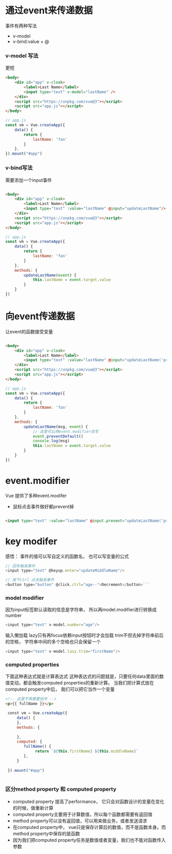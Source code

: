# 通过event来传递数据
事件有两种写法
* v-model
* v-bind:value + @

### v-model 写法
更短
```html
<body>
	<div id="app" v-cloak>
		<label>Last Name</label>
		<input type="text" v-model="lastName" />
	</div>
	<script src="https://unpkg.com/vue@3"></script>
	<script src="app.js"></script>
</body>


```

```javascript
// app.js
const vm = Vue.createApp({
	data() {
		return {
			lastName: 'fan'
		}
	},
}).mount("#app")

```


### v-bind写法
需要添加一个input事件
```html

<body>
	<div id="app" v-cloak>
		<label>Last Name</label>
		<input type="text" :value="lastName" @input="updateLastName"/>
	</div>
	<script src="https://unpkg.com/vue@3"></script>
	<script src="app.js"></script>
</body>

```

```javascript
// app.js
const vm = Vue.createApp({
	data() {
		return {
			lastName: 'fan'
		}
	},
	methods: {
		updateLastName(event) {
			this.lastName = event.target.value
		}
	}
})

```

# 向event传递数据

让event的函数接受变量

```html

<body>
	<div id="app" v-cloak>
		<label>Last Name</label>
		<input type="text" :value="lastName" @input="updateLastName('private messag', $event)"/>
	</div>
	<script src="https://unpkg.com/vue@3"></script>
	<script src="app.js"></script>
</body>

```

```javascript
// app.js
const vm = Vue.createApp({
	data() {
		return {
			lastName: 'fan'
		}
	},
	methods: {
		updateLastName(msg, event) {
			// 这里可以用event.modifier改写
			event.preventDefault()
			console.log(msg)
			this.lastName = event.target.value
		}
	}
})

```

# event.modifier

Vue 提供了多种event.modifer

* 鼠标点击事件做好都prevent掉

```html

<input type="text" :value="lastName" @input.prevent="updateLastName('private messag', $event)"/>
```

# key modifer

感悟： 事件的值可以写自定义的函数名， 也可以写变量的公式
```javascript
// 回车触发事件
<input type="text" @keyup.enter="updateMiddleName"/>

// 按下ctrl 点击触发事件
<button type="button" @click.ctrl="age--">Decrement</button>```

```

### model modifier
因为input标签默认读取的信息是字符串， 所以再model.modifier进行转换成number

```javascript
<input type="text" v-model.number="age"/>
```

输入懒加载
lazy只有再focus依赖input按钮时才会加载
trim不但去掉字符串前后的空格， 字符串中间的多个空格也只会保留一个
```javascript
<input type="text" v-model.lazy.trim="firstName"/>
```

### computed properties

下面这种表达式就是计算表达式
这种表达式的问题就是，只要任何data里面的数值变动，都会触发computed properties的重新计算。 
当我们把计算式放在computed property中后， 我们可以把它当作一个变量

```html
<!-- 这里不再需要括号 -->
<p>{{ fullName }}</p>
```

```javascript
 const vm = Vue.createApp({
	 data() {
	 }, 
	 methods: {
		  
	 }, 
	 computed: {
		fullName() {
			 return `${this.firstName} ${this.middleName}`
		},
	 }
	 
 }).mount("#app")
 

```
### 区分method property 和 computed property
* computed property 提高了performance， 它只会对函数设计的变量在变化的时候，做重新计算
* computed property主要用于计算数值，所以每个函数都需要有返回值
* method property可以没有返回值，可以用来做业务，或者发送请求
* 在computed property中， vue只是保存计算后的数值，而不是函数本身。而method property中保存的是函数
* 因为我们把computed property任务是数值或者变量，我们也不能对函数传入参数